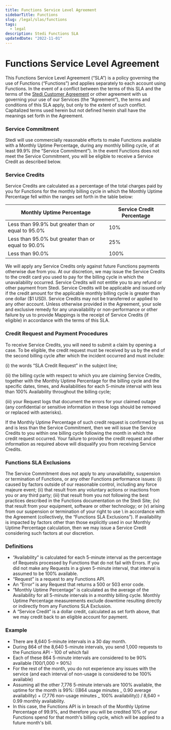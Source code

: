 ```yaml
---
title: Functions Service Level Agreement
sidebarTitle: Functions
slug: /legal/slas/functions
tags:
  - legal
description: Stedi Functions SLA
updatedDate: "2022-11-01"
---
```


# Functions Service Level Agreement

This Functions Service Level Agreement (“SLA”) is a policy governing the use of Functions (“Functions”) and applies separately to each account using Functions. In the event of a conflict between the terms of this SLA and the terms of the [Stedi Customer Agreement](https://www.stedi.com/docs/legal/customer-agreement) or other agreement with us governing your use of our Services (the “Agreement”), the terms and conditions of this SLA apply, but only to the extent of such conflict. Capitalized terms used herein but not defined herein shall have the meanings set forth in the Agreement.

### Service Commitment

Stedi will use commercially reasonable efforts to make Functions available with a Monthly Uptime Percentage, during any monthly billing cycle, of at least 99.9% (the “Service Commitment”). In the event Functions does not meet the Service Commitment, you will be eligible to receive a Service Credit as described below.

### Service Credits

Service Credits are calculated as a percentage of the total charges paid by you for Functions for the monthly billing cycle in which the Monthly Uptime Percentage fell within the ranges set forth in the table below:

| Monthly Uptime Percentage                          | Service Credit Percentage |
| -------------------------------------------------- | ------------------------- |
| Less than 99.9% but greater than or equal to 95.0% | 10%                       |
| Less than 95.0% but greater than or equal to 90.0% | 25%                       |
| Less than 90.0%                                    | 100%                      |

We will apply any Service Credits only against future Functions payments otherwise due from you. At our discretion, we may issue the Service Credits to the credit card you used to pay for the billing cycle in which the unavailability occurred. Service Credits will not entitle you to any refund or other payment from Stedi. Service Credits will be applicable and issued only if the credit amount for the applicable monthly billing cycle is greater than one dollar ($1 USD). Service Credits may not be transferred or applied to any other account. Unless otherwise provided in the Agreement, your sole and exclusive remedy for any unavailability or non-performance or other failure by us to provide Mappings is the receipt of Service Credits (if eligible) in accordance with the terms of this SLA.

### Credit Request and Payment Procedures

To receive Service Credits, you will need to submit a claim by opening a case. To be eligible, the credit request must be received by us by the end of the second billing cycle after which the incident occurred and must include:

(i) the words “SLA Credit Request” in the subject line;

(ii) the billing cycle with respect to which you are claiming Service Credits, together with the Monthly Uptime Percentage for the billing cycle and the specific dates, times, and Availabilities for each 5-minute interval with less than 100% Availability throughout the billing cycle;

(iii) your Request logs that document the errors for your claimed outage (any confidential or sensitive information in these logs should be removed or replaced with asterisks).

If the Monthly Uptime Percentage of such credit request is confirmed by us and is less than the Service Commitment, then we will issue the Service Credits to you within one billing cycle following the month in which the credit request occurred. Your failure to provide the credit request and other information as required above will disqualify you from receiving Service Credits.

### Functions SLA Exclusions

The Service Commitment does not apply to any unavailability, suspension or termination of Functions, or any other Functions performance issues: (i) caused by factors outside of our reasonable control, including any force majeure event; (ii) that result from any voluntary actions or inactions from you or any third party; (iii) that result from you not following the best practices described in the Functions documentation on the Stedi Site; (iv) that result from your equipment, software or other technology; or (v) arising from our suspension or termination of your right to use \ in accordance with the Agreement (collectively, the “Functions SLA Exclusions”). If availability is impacted by factors other than those explicitly used in our Monthly Uptime Percentage calculation, then we may issue a Service Credit considering such factors at our discretion.

### Definitions

- “Availability” is calculated for each 5-minute interval as the percentage of Requests processed by Functions that do not fail with Errors. If you did not make any Requests in a given 5-minute interval, that interval is assumed to be 100% available.
- “Request” is a request to any Functions API.
- An “Error” is any Request that returns a 500 or 503 error code.
- “Monthly Uptime Percentage” is calculated as the average of the Availability for all 5-minute intervals in a monthly billing cycle. Monthly Uptime Percentage measurements exclude downtime resulting directly or indirectly from any Functions SLA Exclusion.
- A “Service Credit” is a dollar credit, calculated as set forth above, that we may credit back to an eligible account for payment.

### Example

- There are 8,640 5-minute intervals in a 30 day month.
- During 864 of the 8,640 5-minute intervals, you send 1,000 requests to the Functions API - 100 of which fail
- Each of these 864 5-minute intervals are considered to be 90% available (100/1,000 = 90%)
- For the rest of the month, you do not experience any issues with the service (and each interval of non-usage is considered to be 100% available)
- Assuming all the other 7,776 5-minute intervals are 100% available, the uptime for the month is 99%: ((864 usage minutes _ 0.90 average availability) + (7,776 non-usage minutes _ 100% availability)) / 8,640 = 0.99 monthly availability.
- In this case, the Functions API is in breach of the Monthly Uptime Percentage of 99.9%, and therefore you will be credited 10% of your Functions spend for that month&#39;s billing cycle, which will be applied to a future month&#39;s bill.
